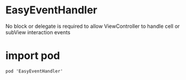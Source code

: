 # EasyEventHandler
No block or delegate is required to allow ViewController to handle cell or subView interaction events


# import pod 

```
pod 'EasyEventHandler'
```

